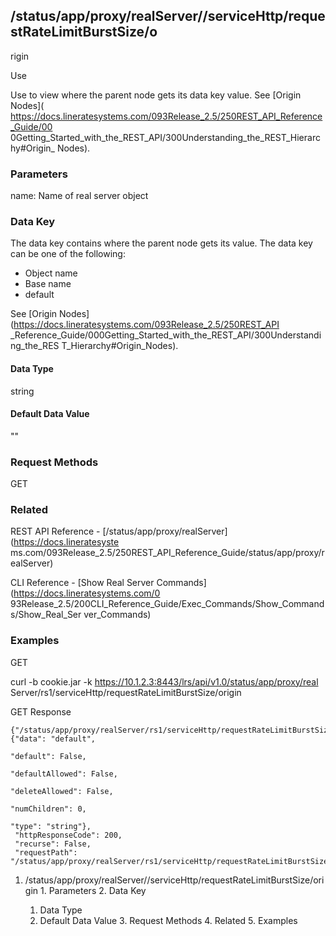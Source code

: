## /status/app/proxy/realServer/<name>/serviceHttp/requestRateLimitBurstSize/o
rigin

Use

Use to view where the parent node gets its data key value. See [Origin Nodes](
https://docs.lineratesystems.com/093Release_2.5/250REST_API_Reference_Guide/00
0Getting_Started_with_the_REST_API/300Understanding_the_REST_Hierarchy#Origin_
Nodes).

### Parameters

name: Name of real server object

### Data Key

The data key contains where the parent node gets its value. The data key can
be one of the following:

  * Object name
  * Base name
  * default

See [Origin Nodes](https://docs.lineratesystems.com/093Release_2.5/250REST_API
_Reference_Guide/000Getting_Started_with_the_REST_API/300Understanding_the_RES
T_Hierarchy#Origin_Nodes).

#### Data Type

string

#### Default Data Value

""

### Request Methods

GET

### Related

REST API Reference - [/status/app/proxy/realServer](https://docs.lineratesyste
ms.com/093Release_2.5/250REST_API_Reference_Guide/status/app/proxy/realServer)

CLI Reference - [Show Real Server Commands](https://docs.lineratesystems.com/0
93Release_2.5/200CLI_Reference_Guide/Exec_Commands/Show_Commands/Show_Real_Ser
ver_Commands)

### Examples

GET

curl -b cookie.jar -k https://10.1.2.3:8443/lrs/api/v1.0/status/app/proxy/real
Server/rs1/serviceHttp/requestRateLimitBurstSize/origin

GET Response

    
    {"/status/app/proxy/realServer/rs1/serviceHttp/requestRateLimitBurstSize/origin": {"data": "default",
                                                                                             "default": False,
                                                                                             "defaultAllowed": False,
                                                                                             "deleteAllowed": False,
                                                                                             "numChildren": 0,
                                                                                             "type": "string"},
     "httpResponseCode": 200,
     "recurse": False,
     "requestPath": "/status/app/proxy/realServer/rs1/serviceHttp/requestRateLimitBurstSize/origin"}
    

  1. /status/app/proxy/realServer/<name>/serviceHttp/requestRateLimitBurstSize/origin
    1. Parameters
    2. Data Key
      1. Data Type
      2. Default Data Value
    3. Request Methods
    4. Related
    5. Examples

